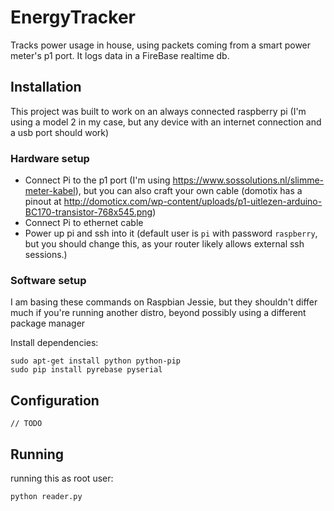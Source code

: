 # EnergyTracker

Tracks power usage in house, using packets coming from a smart power meter's p1 port. It logs data in a FireBase realtime db.

## Installation
This project was built to work on an always connected raspberry pi (I'm using a model 2 in my case, but any device with an internet connection and a usb port should work)

### Hardware setup
* Connect Pi to the p1 port (I'm using https://www.sossolutions.nl/slimme-meter-kabel), but you can also craft your own cable (domotix has a pinout at http://domoticx.com/wp-content/uploads/p1-uitlezen-arduino-BC170-transistor-768x545.png)
* Connect Pi to ethernet cable
* Power up pi and ssh into it (default user is `pi` with password `raspberry`, but you should change this, as your router likely allows external ssh sessions.)

### Software setup
I am basing these commands on Raspbian Jessie, but they shouldn't differ much if you're running another distro, beyond possibly using a different package manager

Install dependencies:
```
sudo apt-get install python python-pip
sudo pip install pyrebase pyserial
```

## Configuration
```
// TODO
```

## Running
running this as root user:
```
python reader.py
```